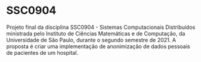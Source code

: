 # SSC0904
Projeto final da disciplina SSC0904 - Sistemas Computacionais Distribuídos ministrada pelo Instituto de Ciências Matemáticas e de Computação, da Universidade de São Paulo, durante o segundo semestre de 2021. A proposta é criar uma implementação de anonimização de dados pessoais de pacientes de um hospital.

